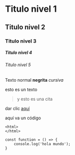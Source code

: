 # Titulo nivel 1
## Titulo nivel 2
### Titulo nivel 3
##### Titulo nivel 4
###### Titulo nivel 5

Texto normal
**negrita**
*cursiva*

esto es un texto
> y esto es una cita

dar clic [aquí](https://www.google.com/)

aquí va un código
```
<html>
</html>

const function = () => {
    console.log('hola mundo');
}
```